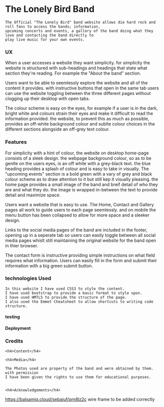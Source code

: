 <h1>The Lonely Bird Band</h1>

    The Official "The Lonely Bird" band website allows die hard rock and roll fans to access the bands; information, 
    upcoming concerts and events, a gallery of the band doing what they love and contacting the band directly to 
    play live music for your own events. 

<h3>UX</h3>

When a user accesses a website they want simplicity. for simplicity the website is structured with sub-headings and headings that 
state what section they're reading. For example the "About the band" section. 

Users want to be able to seemlessly explore the website and all of the content it provides. with instructive buttons that open in the same tab
users can use the website toggling between the three different pages without clogging up their desktop with open tabs.

The colour scheme is easy on the eyes, for example if a user is in the dark, bright white and colours strain their eyes and make it 
difficult to read the information provided. the website, to prevent this as much as possible, provides an off-white background colour  and sublte
colour choices in the different sections alongside an off-grey text colour. 

<h3>Features</h3>

For simplicity with a hint of colour, the website on desktop home-page consists of a sleek design. the webpage background colour, so as to be gentle 
on the users eyes, is an off white with a grey-black text. the blue heading provides a splash of colour and is easy to take in visually.
The "upcoming events" section is a bold green with a vary of grey and black colour scheme as to draw attention to it but still kep it visually pleasing.
the home page provides a small image of the band and breif detail of who they are and what they do. the image is wrapped in-between the text to provide detail and maximize space.

Users want a website that is easy to use. The Home, Contact and Gallery pages all work to guide users to each page seemlessly. and on mobile the menu button 
has been collapsed to allow for more space and a sleeker design. 

Links to the social media pages of the band are included in the footer, opening up in a seperate tab so users can easily toggle between all
social media pages whislt still maintaining the original website for the band open in thier browser.

The contact form is instructive providing simple instructions on what field requires what information. Users can easily fill in the
form and submit their information with a big green submit button.

<h3>technologies Used</h3>

    In this website I have used CSS3 to style the content. 
    I have used bootstrap to provide a basic format to style upon.
    I have used HMTL5 to provide the structure of the page.
    I also used the Emmet Cheatsheet to allow shortcuts to writing code structure.


<h4>testing</h4>



<h4>Deployment</h4>


<h3>Credits</h3>

    <h4>Content</h4>

    <h4>Media</h4>

    The Photos used are property of the band and were obtained by them. with permission 
    I have been given the rights to use them for educational purposes.


    <h4>Acknowledgements</h4>


https://balsamiq.cloud/sebaiuf/pm8lz2c wire frame to be added correctly

